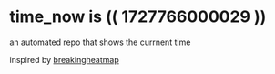 # time_now is (( 1727766000029 ))

an automated repo that shows the currnent time

inspired by [breakingheatmap](https://github.com/breakingheatmap/breakingheatmap)